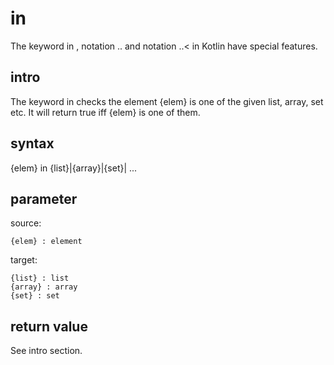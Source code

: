 # in
The keyword in , notation .. and notation ..< in Kotlin have special features.

## intro
The keyword in checks the element {elem} is one of the given list, array, set etc. It will return true iff {elem} is one of them.

## syntax
{elem} in {list}|{array}|{set}| ...

## parameter
source:

    {elem} : element

target:

    {list} : list 
    {array} : array
    {set} : set
    
## return value 
See intro section.
